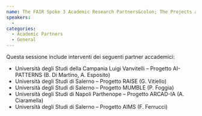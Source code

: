 ```yaml
---
name: The FAIR Spoke 3 Academic Research Partners&colon; The Projects and Preliminary Results
speakers:
  - 
categories:
  - Academic Partners
  - General
---
```


Questa sessione include interventi dei seguenti partner accademici:
* Università degli Studi della Campania Luigi Vanvitelli – Progetto AI-PATTERNS (B. Di Martino, A. Esposito)
* Università degli Studi di Salerno – Progetto RAISE (G. Vitiello)
* Università degli Studi di Salerno – Progetto MUMBLE (P. Foggia)
* Università degli Studi di Napoli Parthenope – Progetto ARCAD-IA (A. Ciaramella)
* Università degli Studi di Salerno – Progetto AIMS (F. Ferrucci)







